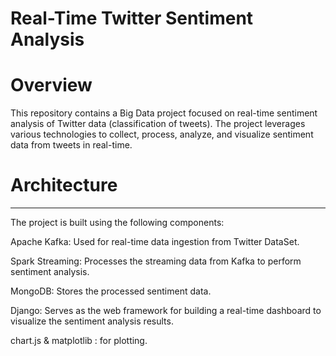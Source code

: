 ﻿# Real-Time Twitter Sentiment Analysis
# Overview
This repository contains a Big Data project focused on real-time sentiment analysis of Twitter data (classification of tweets). The project leverages various technologies to collect, process, analyze, and visualize sentiment data from tweets in real-time.

# Architecture
---
The project is built using the following components:

Apache Kafka: Used for real-time data ingestion from Twitter DataSet.

Spark Streaming: Processes the streaming data from Kafka to perform sentiment analysis.

MongoDB: Stores the processed sentiment data.

Django: Serves as the web framework for building a real-time dashboard to visualize the sentiment analysis results.

chart.js & matplotlib : for plotting.
